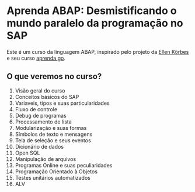 # Aprenda ABAP: Desmistificando o mundo paralelo da programação no SAP

Este é um curso da linguagem ABAP, inspirado pelo projeto da [Ellen Körbes](https://github.com/ellenkorbes) e seu curso [aprenda go](https://github.com/ellenkorbes/aprendago).

## O que veremos no curso?

1. Visão geral do curso 
1. Conceitos básicos do SAP
1. Variaveis, tipos e suas particularidades
1. Fluxo de controle
1. Debug de programas
1. Processamento de lista
1. Modularização e suas formas
1. Símbolos de texto e mensagens
1. Tela de seleção e seus eventos
1. Dicionário de dados
1. Open SQL
1. Manipulação de arquivos
1. Programas Online e suas peculiaridades
1. Programação Orientado à Objetos
1. Testes unitários automatizados
1. ALV